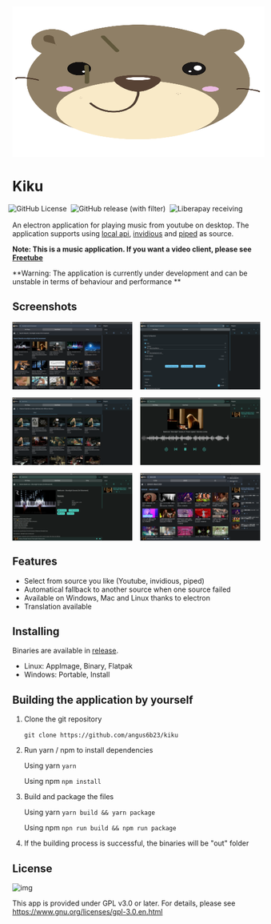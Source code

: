 <div align = center>
<img src="https://raw.githubusercontent.com/angus6b23/kiku/master/public/icon.svg" width="800" height="300" alt="kiku-logo">
</div>

# Kiku

<div style="display: flex; gap: 0.5rem; margin-bottom: 1rem; margin-left: -0.5rem">
<img alt="GitHub License" src="https://img.shields.io/github/license/angus6b23/kiku">
<img alt="GitHub release (with filter)" src="https://img.shields.io/github/v/release/angus6b23/kiku">
<img alt="Liberapay receiving" src="https://img.shields.io/liberapay/receives/12a.app">
</div>

An electron application for playing music from youtube on desktop. The application supports using [local api](https://github.com/LuanRT/YouTube.js), [invidious](https://github.com/iv-org/invidious) and [piped](https://github.com/TeamPiped/Piped) as source.

**Note: This is a music application. If you want a video client, please see [Freetube](https://github.com/FreeTubeApp/FreeTube)**

**Warning: The application is currently under development and can be unstable in terms of behaviour and performance **

## Screenshots

<div style="display: flex; flex-wrap: wrap; gap: 1rem">
<img src="https://raw.githubusercontent.com/angus6b23/kiku/master/assets-src/screenshot1.png" width="240" height="135" alt="kiku-screenshot" />
<img src="https://raw.githubusercontent.com/angus6b23/kiku/master/assets-src/screenshot2.png" width="240" height="135" alt="kiku-screenshot" />
<img src="https://raw.githubusercontent.com/angus6b23/kiku/master/assets-src/screenshot3.png" width="240" height="135" alt="kiku-screenshot" />
<img src="https://raw.githubusercontent.com/angus6b23/kiku/master/assets-src/screenshot4.png" width="240" height="135" alt="kiku-screenshot" />
<img src="https://raw.githubusercontent.com/angus6b23/kiku/master/assets-src/screenshot5.png" width="240" height="135" alt="kiku-screenshot" />
<img src="https://raw.githubusercontent.com/angus6b23/kiku/master/assets-src/screenshot6.png" width="240" height="135" alt="kiku-screenshot" />
</div>

## Features

-   Select from source you like (Youtube, invidious, piped)
-   Automatical fallback to another source when one source failed
-   Available on Windows, Mac and Linux thanks to electron
-   Translation available

## Installing

Binaries are available in [release](https://github.com/angus6b23/kiku/releases/latest).

-   Linux: AppImage, Binary, Flatpak
-   Windows: Portable, Install

## Building the application by yourself

1.  Clone the git repository

    `git clone https://github.com/angus6b23/kiku`

2.  Run yarn / npm to install dependencies

    Using yarn
    `yarn`

    Using npm
    `npm install`

3.  Build and package the files

    Using yarn
    `yarn build && yarn package`

    Using npm
    `npn run build && npm run package`

4.  If the building process is successful, the binaries will be "out" folder

## License

![img](https://www.gnu.org/graphics/gplv3-or-later.svg)

This app is provided under GPL v3.0 or later. For details, please see https://www.gnu.org/licenses/gpl-3.0.en.html
